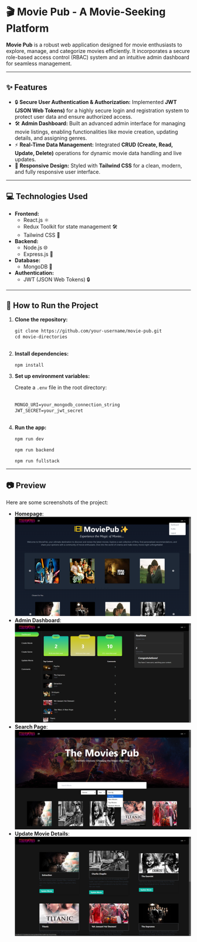 <h1>🎬 Movie Pub - A Movie-Seeking Platform</h1>

<p><strong>Movie Pub</strong> is a robust web application designed for movie enthusiasts to explore, manage, and categorize movies efficiently. It incorporates a secure role-based access control (RBAC) system and an intuitive admin dashboard for seamless management.</p>

<hr />

<h2>✨ Features</h2>
<ul>
  <li>🔒 <strong>Secure User Authentication & Authorization:</strong> Implemented <strong>JWT (JSON Web Tokens)</strong> for a highly secure login and registration system to protect user data and ensure authorized access.</li>
  <li>🛠️ <strong>Admin Dashboard:</strong> Built an advanced admin interface for managing movie listings, enabling functionalities like movie creation, updating details, and assigning genres.</li>
  <li>⚡ <strong>Real-Time Data Management:</strong> Integrated <strong>CRUD (Create, Read, Update, Delete)</strong> operations for dynamic movie data handling and live updates.</li>
  <li>🎨 <strong>Responsive Design:</strong> Styled with <strong>Tailwind CSS</strong> for a clean, modern, and fully responsive user interface.</li>
</ul>

<hr />

<h2>💻 Technologies Used</h2>
<ul>
  <li><strong>Frontend:</strong>
    <ul>
      <li>React.js ⚛️</li>
      <li>Redux Toolkit for state management 🛠️</li>
      <li>Tailwind CSS 🎨</li>
    </ul>
  </li>
  <li><strong>Backend:</strong>
    <ul>
      <li>Node.js 🌐</li>
      <li>Express.js 🚀</li>
    </ul>
  </li>
  <li><strong>Database:</strong>
    <ul>
      <li>MongoDB 🍃</li>
    </ul>
  </li>
  <li><strong>Authentication:</strong>
    <ul>
      <li>JWT (JSON Web Tokens) 🔒</li>
    </ul>
  </li>
</ul>

<hr />

<h2>🚀 How to Run the Project</h2>
<ol>
  <li><strong>Clone the repository:</strong>
    <pre><code>git clone https://github.com/your-username/movie-pub.git
cd movie-directories
    </code></pre>
  </li>
  <li><strong>Install dependencies:</strong>
    <pre><code>npm install</code></pre>
  </li>
  <li><strong>Set up environment variables:</strong>
    <p>Create a <code>.env</code> file in the root directory:</p>
    <pre><code>
MONGO_URI=your_mongodb_connection_string
JWT_SECRET=your_jwt_secret
    </code></pre>
  </li>
  <li><strong>Run the app:</strong>
    <pre><code>npm run dev</code></pre>
    <pre><code>npm run backend</code></pre>
    <pre><code>npm run fullstack</code></pre>
  </li>
</ol>

<hr />

<h2>📷 Preview</h2>
<p>Here are some screenshots of the project:</p>
<ul>
  <li><strong>Homepage</strong>:</li>
  
  <img src="https://github.com/VimalSN/MERN-MoviePub_Discover-Movies/blob/main/Images/Homepage.png" alt="Homepage Screenshot" />
  
  <li><strong>Admin Dashboard</strong>:</li>
  
  <img src="https://github.com/VimalSN/MERN-MoviePub_Discover-Movies/blob/main/Images/Admin%20Dashboard.png" alt="Admin Dashboard Screenshot" />
  
  <li><strong>Search Page</strong>:</li>
  
  <img src="https://github.com/VimalSN/MERN-MoviePub_Discover-Movies/blob/main/Images/Search%20Page.png" alt="Search Page Screenshot" />
  
  <li><strong>Update Movie Details</strong>:</li>
  
  <img src="https://github.com/VimalSN/MERN-MoviePub_Discover-Movies/blob/main/Images/Update%20Movie%20Details.png" alt="Update Movie Details Screenshot" />
</ul>

